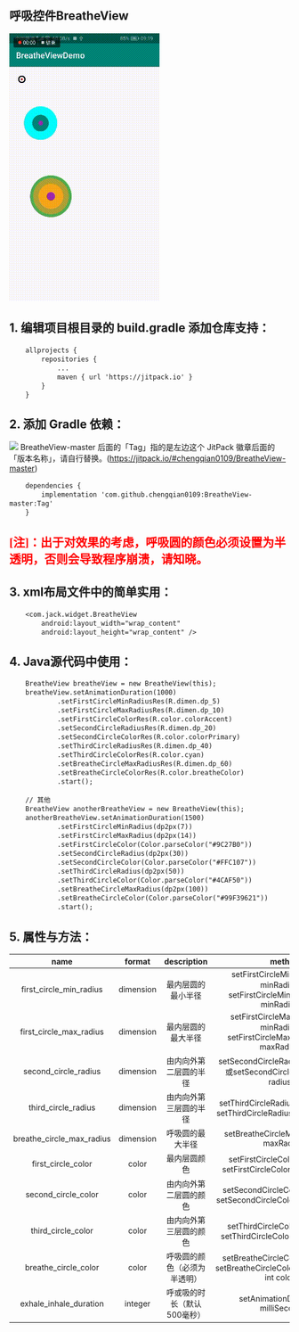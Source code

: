 ## 呼吸控件BreatheView
![控件效果](https://github.com/chengqian0109/images/blob/master/BreathView.gif)
## 1. 编辑项目根目录的 build.gradle 添加仓库支持：
```
    allprojects {
		repositories {
			...
			maven { url 'https://jitpack.io' }
		}
	}
```
## 2. 添加 Gradle 依赖：
![](https://jitpack.io/v/chengqian0109/BreatheView-master.svg) BreatheView-master 后面的「Tag」指的是左边这个 JitPack 徽章后面的「版本名称」，请自行替换。(https://jitpack.io/#chengqian0109/BreatheView-master)
```
    dependencies {
        implementation 'com.github.chengqian0109:BreatheView-master:Tag'
    }
```
## <font color="red" face="黑体">**[注]：出于对效果的考虑，呼吸圆的颜色必须设置为半透明，否则会导致程序崩溃，请知晓。**</font>
## 3. xml布局文件中的简单实用：
```
    <com.jack.widget.BreatheView
        android:layout_width="wrap_content"
        android:layout_height="wrap_content" />
```
## 4. Java源代码中使用：
```
    BreatheView breatheView = new BreatheView(this);
    breatheView.setAnimationDuration(1000)
            .setFirstCircleMinRadiusRes(R.dimen.dp_5)
            .setFirstCircleMaxRadiusRes(R.dimen.dp_10)
            .setFirstCircleColorRes(R.color.colorAccent)
            .setSecondCircleRadiusRes(R.dimen.dp_20)
            .setSecondCircleColorRes(R.color.colorPrimary)
            .setThirdCircleRadiusRes(R.dimen.dp_40)
            .setThirdCircleColorRes(R.color.cyan)
            .setBreatheCircleMaxRadiusRes(R.dimen.dp_60)
            .setBreatheCircleColorRes(R.color.breatheColor)
            .start();

    // 其他
    BreatheView anotherBreatheView = new BreatheView(this);
    anotherBreatheView.setAnimationDuration(1500)
            .setFirstCircleMinRadius(dp2px(7))
            .setFirstCircleMaxRadius(dp2px(14))
            .setFirstCircleColor(Color.parseColor("#9C27B0"))
            .setSecondCircleRadius(dp2px(30))
            .setSecondCircleColor(Color.parseColor("#FFC107"))
            .setThirdCircleRadius(dp2px(50))
            .setThirdCircleColor(Color.parseColor("#4CAF50"))
            .setBreatheCircleMaxRadius(dp2px(100))
            .setBreatheCircleColor(Color.parseColor("#99F39621"))
            .start();
```
## 5. 属性与方法：

|name|format|description|method
|:---:|:---:|:---:|:---:|
|first_circle_min_radius|dimension|最内层圆的最小半径|setFirstCircleMinRadius(float minRadius)或setFirstCircleMinRadiusRes(int minRadiusId)
|first_circle_max_radius|dimension|最内层圆的最大半径|setFirstCircleMaxRadius(float minRadius)或setFirstCircleMaxRadiusRes(int maxRadiusId)
|second_circle_radius|dimension|由内向外第二层圆的半径|setSecondCircleRadius(float radius)或setSecondCircleRadiusRes(int radiusId)
|third_circle_radius|dimension|由内向外第三层圆的半径|setThirdCircleRadius(float radius)或setThirdCircleRadiusRes(int radiusId)
|breathe_circle_max_radius|dimension|呼吸圆的最大半径|setBreatheCircleMaxRadius(float maxRadius)
|first_circle_color|color|最内层圆颜色|setFirstCircleColor(int color)或setFirstCircleColorRes(int colorId)
|second_circle_color|color|由内向外第二层圆的颜色|setSecondCircleColor(int color)或setSecondCircleColorRes(int colorId)
|third_circle_color|color|由内向外第三层圆的颜色|setThirdCircleColor(int color)或setThirdCircleColorRes(int colorId)
|breathe_circle_color|color|呼吸圆的颜色（必须为半透明）|setBreatheCircleColor(int color)或setBreatheCircleColorRes(@ColorRes int colorId)
|exhale_inhale_duration|integer|呼或吸的时长（默认500毫秒）|setAnimationDuration(int milliSeconds)